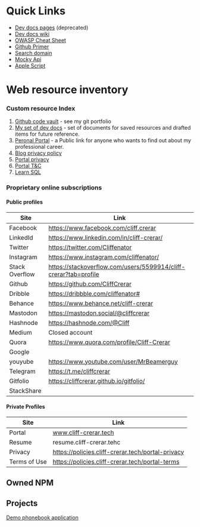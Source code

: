# Quick Links

* [Dev docs pages](https://github.com/CliffCrerar/dev-docz/tree/master/src/pages) (deprecated)
* [Dev docs wiki](https://github.com/CliffCrerar/CliffCrerar.github.io/wiki)
* [OWASP Cheat Sheet](https://cheatsheetseries.owasp.org/cheatsheets/Content_Security_Policy_Cheat_Sheet.html)
* [Github Primer](https://primer.style:)
* [Search domain](https://www.namesilo.com/domain_results.php)
* [Mocky Api](https://www.mocky.io/)
* [Apple Script](https://www.macosxautomation.com/applescript/firsttutorial/index.html)

# Web resource inventory

### Custom resource Index

1. [Github code vault](https://cliffcrerar.github.io/gitfolio/) - see my git portfolio
2. [My set of dev docs](http://http://devdocz.gq/) - set of documents for saved resources and drafted items for future reference.
3. [Peronal Portal](cliff-crerar.tech) - a Public link for anyone who wants to find out about my professional career.
4. [Blog privacy policy]()
5. [Portal privacy]()
5. [Portal T&C]()
5. [Learn SQL]()

### Proprietary online subscriptions

#### Public profiles

|Site|Link|
|---|--|
|Facebook|https://www.facebook.com/cliff.crerar|
|LinkedId|https://www.linkedin.com/in/cliff-crerar/|
|Twitter|https://twitter.com/Cliffenator|
|Instagram|https://www.instagram.com/cliffenator/|
|Stack Overflow|https://stackoverflow.com/users/5599914/cliff-crerar?tab=profile|
|Github|https://github.com/CliffCrerar|
|Dribble|https://dribbble.com/cliffenator#|
|Behance|https://www.behance.net/cliff-crerar|
|Mastodon|https://mastodon.social/@cliffcrerar|
|Hashnode|https://hashnode.com/@Cliff|
|Medium|Closed account|
|Quora|https://www.quora.com/profile/Cliff-Crerar|
|Google||
|youyube|https://www.youtube.com/user/MrBeamerguy|
|Telegram|https://t.me/cliffcrerar|
|Gitfolio|https://cliffcrerar.github.io/gitfolio/|
|StackShare|

#### Private Profiles

|Site|Link|
|-----|----|
| Portal| www.cliff-crerar.tech |
| Resume | resume.cliff-crerar.tehc |
| Privacy | https://policies.cliff-crerar.tech/portal-privacy |
| Terms of Use | https://policies.cliff-crerar.tech/portal-terms |

## Owned NPM

## Projects 

[Demo phonebook application](https://github.com/CliffCrerar/phone-book-demo/projects/1?fullscreen=true)


